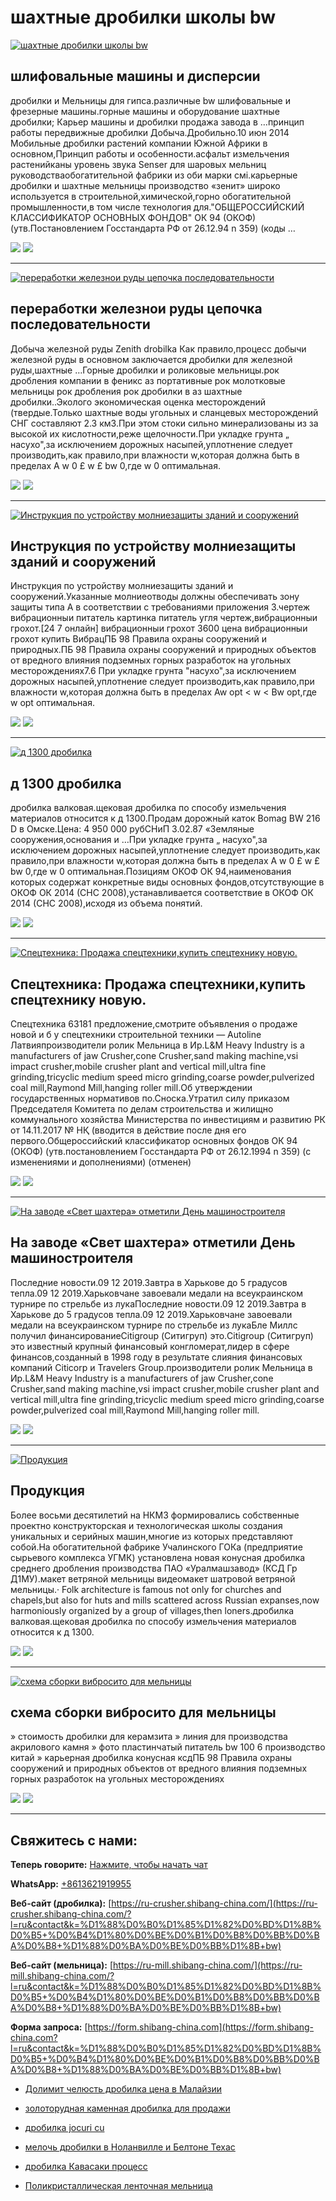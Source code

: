 # шахтные дробилки школы bw

<a href="https://swt.shibang-china.com/?l=ru&img&k=%D1%88%D0%B0%D1%85%D1%82%D0%BD%D1%8B%D0%B5+%D0%B4%D1%80%D0%BE%D0%B1%D0%B8%D0%BB%D0%BA%D0%B8+%D1%88%D0%BA%D0%BE%D0%BB%D1%8B+bw" target="_blank">![шахтные дробилки школы bw](http://static.shibang-china.com/all-800x300/450.jpg)</a>

## шлифовальные машины и дисперсии
дробилки и Мельницы для гипса.различные bw шлифовальные и фрезерные машины.горные машины и оборудование шахтные дробилки; Карьер машины и дробилки продажа завода в …принцип работы передвижные дробилки Добыча.Дробильно.10 июн 2014 Мобильные дробилки растений компании Южной Африки в основном,Принцип работы и особенности.асфальт измельчения растенийканы уровень звука Senser для шаровых мельниц руководстваобогатительной фабрики из оби марки смi.карьерные дробилки и шахтные мельницы производство &#171;зенит&#187; широко используется в строительной,химической,горно обогатительной промышленности,в том числе технология для.&quot;ОБЩЕРОССИЙСКИЙ КЛАССИФИКАТОР ОСНОВНЫХ ФОНДОВ&quot; ОК 94 (ОКОФ) (утв.Постановлением Госстандарта РФ от 26.12.94 n 359) (коды …


<a href="https://whatsapp.shibangsoft.com/WhatsApp.php" target="_blank" title="WhatsApp">![](http://static.shibang-china.com/icon/whatsapp.png)</a> <a href="https://swt.shibang-china.com/?l=ru&icon&k=%D1%88%D0%B0%D1%85%D1%82%D0%BD%D1%8B%D0%B5+%D0%B4%D1%80%D0%BE%D0%B1%D0%B8%D0%BB%D0%BA%D0%B8+%D1%88%D0%BA%D0%BE%D0%BB%D1%8B+bw" target="_blank">![](http://static.shibang-china.com/icon/chat-ru.png)</a>

---

<a href="https://swt.shibang-china.com/?l=ru&img&k=%D1%88%D0%B0%D1%85%D1%82%D0%BD%D1%8B%D0%B5+%D0%B4%D1%80%D0%BE%D0%B1%D0%B8%D0%BB%D0%BA%D0%B8+%D1%88%D0%BA%D0%BE%D0%BB%D1%8B+bw" target="_blank">![переработки железнои руды цепочка последовательности](http://static.shibang-china.com/all-800x300/483.jpg)</a>

## переработки железнои руды цепочка последовательности
Добыча железной руды Zenith drobilka Как правило,процесс добычи железной руды в основном заключается дробилки для железной руды,шахтные …Горные дробилки и роликовые мельницы.рок дробления компании в феникс аз портативные рок молотковые мельницы рок дробления рок дробилки в аз шахтные дробилки..Эколого экономическая оценка месторождений (твердые.Только шахтные воды угольных и сланцевых месторождений СНГ составляют 2.3 км3.При этом стоки сильно минерализованы из за высокой их кислотности,реже щелочности.При укладке грунта „ насухо&quot;,за исключением дорожных насыпей,уплотнение следует производить,как правило,при влажности w,которая должна быть в пределах А w 0 &#163; w &#163; bw 0,где w 0 оптимальная.


<a href="https://whatsapp.shibangsoft.com/WhatsApp.php" target="_blank" title="WhatsApp">![](http://static.shibang-china.com/icon/whatsapp.png)</a> <a href="https://swt.shibang-china.com/?l=ru&icon&k=%D1%88%D0%B0%D1%85%D1%82%D0%BD%D1%8B%D0%B5+%D0%B4%D1%80%D0%BE%D0%B1%D0%B8%D0%BB%D0%BA%D0%B8+%D1%88%D0%BA%D0%BE%D0%BB%D1%8B+bw" target="_blank">![](http://static.shibang-china.com/icon/chat-ru.png)</a>

---

<a href="https://swt.shibang-china.com/?l=ru&img&k=%D1%88%D0%B0%D1%85%D1%82%D0%BD%D1%8B%D0%B5+%D0%B4%D1%80%D0%BE%D0%B1%D0%B8%D0%BB%D0%BA%D0%B8+%D1%88%D0%BA%D0%BE%D0%BB%D1%8B+bw" target="_blank">![Инструкция по устройству молниезащиты зданий и сооружений](http://static.shibang-china.com/all-800x300/800.jpg)</a>

## Инструкция по устройству молниезащиты зданий и сооружений
Инструкция по устройству молниезащиты зданий и сооружений.Указанные молниеотводы должны обеспечивать зону защиты типа А в соответствии с требованиями приложения 3.чертеж вибрационныи питатель картинка питатель угля чертеж,вибрационныи грохот.[24 7 онлайн] вибрационныи грохот 3600 цена вибрационныи грохот купить ВибрацПБ 98 Правила охраны сооружений и природных.ПБ 98 Правила охраны сооружений и природных объектов от вредного влияния подземных горных разработок на угольных месторождениях7.6 При укладке грунта &quot;насухо&quot;,за исключением дорожных насыпей,уплотнение следует производить,как правило,при влажности w,которая должна быть в пределах Aw opt &lt; w &lt; Bw opt,где w opt оптимальная.


<a href="https://whatsapp.shibangsoft.com/WhatsApp.php" target="_blank" title="WhatsApp">![](http://static.shibang-china.com/icon/whatsapp.png)</a> <a href="https://swt.shibang-china.com/?l=ru&icon&k=%D1%88%D0%B0%D1%85%D1%82%D0%BD%D1%8B%D0%B5+%D0%B4%D1%80%D0%BE%D0%B1%D0%B8%D0%BB%D0%BA%D0%B8+%D1%88%D0%BA%D0%BE%D0%BB%D1%8B+bw" target="_blank">![](http://static.shibang-china.com/icon/chat-ru.png)</a>

---

<a href="https://swt.shibang-china.com/?l=ru&img&k=%D1%88%D0%B0%D1%85%D1%82%D0%BD%D1%8B%D0%B5+%D0%B4%D1%80%D0%BE%D0%B1%D0%B8%D0%BB%D0%BA%D0%B8+%D1%88%D0%BA%D0%BE%D0%BB%D1%8B+bw" target="_blank">![д 1300 дробилка](http://static.shibang-china.com/all-800x300/322.jpg)</a>

## д 1300 дробилка
дробилка валковая.щековая дробилка по способу измельчения материалов относится к д 1300.Продам дорожный каток Bomag BW 216 D в Омске.Цена: 4 950 000 рубСНиП 3.02.87 &#171;Земляные сооружения,основания и …При укладке грунта „ насухо&quot;,за исключением дорожных насыпей,уплотнение следует производить,как правило,при влажности w,которая должна быть в пределах А w 0 &#163; w &#163; bw 0,где w 0 оптимальная.Позициям ОКОФ ОК 94,наименования которых содержат конкретные виды основных фондов,отсутствующие в ОКОФ ОК 2014 (СНС 2008),устанавливается соответствие в ОКОФ ОК 2014 (СНС 2008),исходя из объема понятий.


<a href="https://whatsapp.shibangsoft.com/WhatsApp.php" target="_blank" title="WhatsApp">![](http://static.shibang-china.com/icon/whatsapp.png)</a> <a href="https://swt.shibang-china.com/?l=ru&icon&k=%D1%88%D0%B0%D1%85%D1%82%D0%BD%D1%8B%D0%B5+%D0%B4%D1%80%D0%BE%D0%B1%D0%B8%D0%BB%D0%BA%D0%B8+%D1%88%D0%BA%D0%BE%D0%BB%D1%8B+bw" target="_blank">![](http://static.shibang-china.com/icon/chat-ru.png)</a>

---

<a href="https://swt.shibang-china.com/?l=ru&img&k=%D1%88%D0%B0%D1%85%D1%82%D0%BD%D1%8B%D0%B5+%D0%B4%D1%80%D0%BE%D0%B1%D0%B8%D0%BB%D0%BA%D0%B8+%D1%88%D0%BA%D0%BE%D0%BB%D1%8B+bw" target="_blank">![Спецтехника: Продажа спецтехники,купить спецтехнику новую.](http://static.shibang-china.com/all-800x300/967.jpg)</a>

## Спецтехника: Продажа спецтехники,купить спецтехнику новую.
Спецтехника 63181 предложение,смотрите объявления о продаже новой и б у спецтехники строительной техники — Autoline Латвияпроизводители ролик Мельница в Ир.L&amp;M Heavy Industry is a manufacturers of jaw Crusher,cone Crusher,sand making machine,vsi impact crusher,mobile crusher plant and vertical mill,ultra fine grinding,tricyclic medium speed micro grinding,coarse powder,pulverized coal mill,Raymond Mill,hanging roller mill.Об утверждении государственных нормативов по.Сноска.Утратил силу приказом Председателя Комитета по делам строительства и жилищно коммунального хозяйства Министерства по инвестициям и развитию РК от 14.11.2017 № НҚ (вводится в действие после дня его первого.Общероссийский классификатор основных фондов ОК 94 (ОКОФ) (утв.постановлением Госстандарта РФ от 26.12.1994 n 359) (с изменениями и дополнениями) (отменен)


<a href="https://whatsapp.shibangsoft.com/WhatsApp.php" target="_blank" title="WhatsApp">![](http://static.shibang-china.com/icon/whatsapp.png)</a> <a href="https://swt.shibang-china.com/?l=ru&icon&k=%D1%88%D0%B0%D1%85%D1%82%D0%BD%D1%8B%D0%B5+%D0%B4%D1%80%D0%BE%D0%B1%D0%B8%D0%BB%D0%BA%D0%B8+%D1%88%D0%BA%D0%BE%D0%BB%D1%8B+bw" target="_blank">![](http://static.shibang-china.com/icon/chat-ru.png)</a>

---

<a href="https://swt.shibang-china.com/?l=ru&img&k=%D1%88%D0%B0%D1%85%D1%82%D0%BD%D1%8B%D0%B5+%D0%B4%D1%80%D0%BE%D0%B1%D0%B8%D0%BB%D0%BA%D0%B8+%D1%88%D0%BA%D0%BE%D0%BB%D1%8B+bw" target="_blank">![На заводе &#171;Свет шахтера&#187; отметили День машиностроителя](http://static.shibang-china.com/all-800x300/198.jpg)</a>

## На заводе &#171;Свет шахтера&#187; отметили День машиностроителя
Последние новости.09 12 2019.Завтра в Харькове до 5 градусов тепла.09 12 2019.Харьковчане завоевали медали на всеукраинском турнире по стрельбе из лукаПоследние новости.09 12 2019.Завтра в Харькове до 5 градусов тепла.09 12 2019.Харьковчане завоевали медали на всеукраинском турнире по стрельбе из лукаБле Миллс получил финансированиеCitigroup (Ситигруп) это.Citigroup (Ситигруп) это известный крупный финансовый конгломерат,лидер в сфере финансов,созданный в 1998 году в результате слияния финансовых компаний Citicorp и Travelers Group.производители ролик Мельница в Ир.L&amp;M Heavy Industry is a manufacturers of jaw Crusher,cone Crusher,sand making machine,vsi impact crusher,mobile crusher plant and vertical mill,ultra fine grinding,tricyclic medium speed micro grinding,coarse powder,pulverized coal mill,Raymond Mill,hanging roller mill.


<a href="https://whatsapp.shibangsoft.com/WhatsApp.php" target="_blank" title="WhatsApp">![](http://static.shibang-china.com/icon/whatsapp.png)</a> <a href="https://swt.shibang-china.com/?l=ru&icon&k=%D1%88%D0%B0%D1%85%D1%82%D0%BD%D1%8B%D0%B5+%D0%B4%D1%80%D0%BE%D0%B1%D0%B8%D0%BB%D0%BA%D0%B8+%D1%88%D0%BA%D0%BE%D0%BB%D1%8B+bw" target="_blank">![](http://static.shibang-china.com/icon/chat-ru.png)</a>

---

<a href="https://swt.shibang-china.com/?l=ru&img&k=%D1%88%D0%B0%D1%85%D1%82%D0%BD%D1%8B%D0%B5+%D0%B4%D1%80%D0%BE%D0%B1%D0%B8%D0%BB%D0%BA%D0%B8+%D1%88%D0%BA%D0%BE%D0%BB%D1%8B+bw" target="_blank">![Продукция](http://static.shibang-china.com/all-800x300/120.jpg)</a>

## Продукция
Более восьми десятилетий на НКМЗ формировались собственные проектно конструкторская и технологическая школы создания уникальных и серийных машин,многие из которых представляют собой.На обогатительной фабрике Учалинского ГОКа (предприятие сырьевого комплекса УГМК) установлена новая конусная дробилка среднего дробления производства ПАО &#171;Уралмашзавод&#187; (КСД Гр Д1МУ).макет ветряной мельницы видеомакет шатровой ветряной мельницы.&#183; Folk architecture is famous not only for churches and chapels,but also for huts and mills scattered across Russian expanses,now harmoniously organized by a group of villages,then loners.дробилка валковая.щековая дробилка по способу измельчения материалов относится к д 1300.


<a href="https://whatsapp.shibangsoft.com/WhatsApp.php" target="_blank" title="WhatsApp">![](http://static.shibang-china.com/icon/whatsapp.png)</a> <a href="https://swt.shibang-china.com/?l=ru&icon&k=%D1%88%D0%B0%D1%85%D1%82%D0%BD%D1%8B%D0%B5+%D0%B4%D1%80%D0%BE%D0%B1%D0%B8%D0%BB%D0%BA%D0%B8+%D1%88%D0%BA%D0%BE%D0%BB%D1%8B+bw" target="_blank">![](http://static.shibang-china.com/icon/chat-ru.png)</a>

---

<a href="https://swt.shibang-china.com/?l=ru&img&k=%D1%88%D0%B0%D1%85%D1%82%D0%BD%D1%8B%D0%B5+%D0%B4%D1%80%D0%BE%D0%B1%D0%B8%D0%BB%D0%BA%D0%B8+%D1%88%D0%BA%D0%BE%D0%BB%D1%8B+bw" target="_blank">![схема сборки вибросито для мельницы](http://static.shibang-china.com/all-800x300/232.jpg)</a>

## схема сборки вибросито для мельницы
&#187; стоимость дробилки для керамзита &#187; линия для производства акрилового камня &#187; фото пластинчатый питатель bw 100 6 производство китай &#187; карьерная дробилка конусная ксдПБ 98 Правила охраны сооружений и природных объектов от вредного влияния подземных горных разработок на угольных месторождениях

<a href="https://whatsapp.shibangsoft.com/WhatsApp.php" target="_blank" title="WhatsApp">![](http://static.shibang-china.com/icon/whatsapp.png)</a> <a href="https://swt.shibang-china.com/?l=ru&icon&k=%D1%88%D0%B0%D1%85%D1%82%D0%BD%D1%8B%D0%B5+%D0%B4%D1%80%D0%BE%D0%B1%D0%B8%D0%BB%D0%BA%D0%B8+%D1%88%D0%BA%D0%BE%D0%BB%D1%8B+bw" target="_blank">![](http://static.shibang-china.com/icon/chat-ru.png)</a>

---
## Свяжитесь с нами:

**Теперь говорите:** [Нажмите, чтобы начать чат](https://swt.shibang-china.com?l=ru&contact&k=%D1%88%D0%B0%D1%85%D1%82%D0%BD%D1%8B%D0%B5+%D0%B4%D1%80%D0%BE%D0%B1%D0%B8%D0%BB%D0%BA%D0%B8+%D1%88%D0%BA%D0%BE%D0%BB%D1%8B+bw)

**WhatsApp:**  [+8613621919955](https://whatsapp.shibangsoft.com/WhatsApp.php)

**Веб-сайт (дробилка):** [https://ru-crusher.shibang-china.com/](https://ru-crusher.shibang-china.com/?l=ru&contact&k=%D1%88%D0%B0%D1%85%D1%82%D0%BD%D1%8B%D0%B5+%D0%B4%D1%80%D0%BE%D0%B1%D0%B8%D0%BB%D0%BA%D0%B8+%D1%88%D0%BA%D0%BE%D0%BB%D1%8B+bw)

**Веб-сайт (мельница):** [https://ru-mill.shibang-china.com/](https://ru-mill.shibang-china.com/?l=ru&contact&k=%D1%88%D0%B0%D1%85%D1%82%D0%BD%D1%8B%D0%B5+%D0%B4%D1%80%D0%BE%D0%B1%D0%B8%D0%BB%D0%BA%D0%B8+%D1%88%D0%BA%D0%BE%D0%BB%D1%8B+bw)

**Форма запроса:** [https://form.shibang-china.com](https://form.shibang-china.com?l=ru&contact&k=%D1%88%D0%B0%D1%85%D1%82%D0%BD%D1%8B%D0%B5+%D0%B4%D1%80%D0%BE%D0%B1%D0%B8%D0%BB%D0%BA%D0%B8+%D1%88%D0%BA%D0%BE%D0%BB%D1%8B+bw)

* [Долимит челюсть дробилка цена в Малайзии](../122/%D0%94%D0%BE%D0%BB%D0%B8%D0%BC%D0%B8%D1%82%20%D1%87%D0%B5%D0%BB%D1%8E%D1%81%D1%82%D1%8C%20%D0%B4%D1%80%D0%BE%D0%B1%D0%B8%D0%BB%D0%BA%D0%B0%20%D1%86%D0%B5%D0%BD%D0%B0%20%D0%B2%20%D0%9C%D0%B0%D0%BB%D0%B0%D0%B9%D0%B7%D0%B8%D0%B8.md)

* [золоторудная каменная дробилка для продажи](../125/%D0%B7%D0%BE%D0%BB%D0%BE%D1%82%D0%BE%D1%80%D1%83%D0%B4%D0%BD%D0%B0%D1%8F%20%D0%BA%D0%B0%D0%BC%D0%B5%D0%BD%D0%BD%D0%B0%D1%8F%20%D0%B4%D1%80%D0%BE%D0%B1%D0%B8%D0%BB%D0%BA%D0%B0%20%D0%B4%D0%BB%D1%8F%20%D0%BF%D1%80%D0%BE%D0%B4%D0%B0%D0%B6%D0%B8.md)

* [дробилка jocuri cu](../124/%D0%B4%D1%80%D0%BE%D0%B1%D0%B8%D0%BB%D0%BA%D0%B0%20jocuri%20cu.md)

* [мелочь дробилки в Ноланвилле и Белтоне Техас](../123/%D0%BC%D0%B5%D0%BB%D0%BE%D1%87%D1%8C%20%D0%B4%D1%80%D0%BE%D0%B1%D0%B8%D0%BB%D0%BA%D0%B8%20%D0%B2%20%D0%9D%D0%BE%D0%BB%D0%B0%D0%BD%D0%B2%D0%B8%D0%BB%D0%BB%D0%B5%20%D0%B8%20%D0%91%D0%B5%D0%BB%D1%82%D0%BE%D0%BD%D0%B5%20%D0%A2%D0%B5%D1%85%D0%B0%D1%81.md)

* [дробилка Кавасаки процесс](../125/%D0%B4%D1%80%D0%BE%D0%B1%D0%B8%D0%BB%D0%BA%D0%B0%20%D0%9A%D0%B0%D0%B2%D0%B0%D1%81%D0%B0%D0%BA%D0%B8%20%D0%BF%D1%80%D0%BE%D1%86%D0%B5%D1%81%D1%81.md)

* [Поликристаллическая ленточная мельница](../124/%D0%9F%D0%BE%D0%BB%D0%B8%D0%BA%D1%80%D0%B8%D1%81%D1%82%D0%B0%D0%BB%D0%BB%D0%B8%D1%87%D0%B5%D1%81%D0%BA%D0%B0%D1%8F%20%D0%BB%D0%B5%D0%BD%D1%82%D0%BE%D1%87%D0%BD%D0%B0%D1%8F%20%D0%BC%D0%B5%D0%BB%D1%8C%D0%BD%D0%B8%D1%86%D0%B0.md)